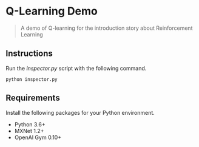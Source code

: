 # Q-Learning Demo
> A demo of Q-learning for the introduction story about Reinforcement Learning

## Instructions
Run the *inspector.py* script with the following command.
```
python inspector.py
```

## Requirements
Install the following packages for your Python environment.
* Python 3.6+
* MXNet 1.2+
* OpenAI Gym 0.10+
